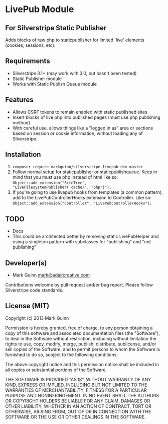 LivePub Module
==============
For Silverstripe Static Publisher
---------------------------------

Adds blocks of raw php to staticpublisher for limited 'live' elements (cookies, sessions, etc).


Requirements
------------
- Silverstripe 3.1+ (may work with 3.0, but hasn't been tested)
- Static Publisher module
- Works with Static Publish Queue module


Features
--------
- Allows CSRF tokens to remain enabled with static published sites
- Insert blocks of live php into published pages (must use php publishing method)
- With careful use, allows things like a "logged in as" area or sections based
  on session or cookie information, without loading any of Silverstripe.

Installation
------------
1. `composer require markguinn/silverstripe-livepub dev-master`
2. Follow normal setup for staticpublisher or staticpublishqueue. Keep in mind
   that you must use php instead of html like so: `Object::add_extension("SiteTree", "LiveFilesystemPublisher('cache/', 'php')");`
3. If you're going to use livepub hooks from templates (a common pattern), add to the LivePubControllerHooks
   extension to Controller. Like so: `Object::add_extension("Controller", "LivePubControllerHooks");`


TODO
----
- Docs
- This could be architected better by removing static LivePubHelper and using
  a singleton pattern with subclasses for "publishing" and "not publishing"


Developer(s)
------------
- Mark Guinn <mark@adaircreative.com>

Contributions welcome by pull request and/or bug report.
Please follow Silverstripe code standards.


License (MIT)
-------------
Copyright (c) 2013 Mark Guinn

Permission is hereby granted, free of charge, to any person obtaining a copy of
this software and associated documentation files (the "Software"), to deal in
the Software without restriction, including without limitation the rights to use,
copy, modify, merge, publish, distribute, sublicense, and/or sell copies of the
Software, and to permit persons to whom the Software is furnished to do so, subject
to the following conditions:

The above copyright notice and this permission notice shall be included in all copies
or substantial portions of the Software.

THE SOFTWARE IS PROVIDED "AS IS", WITHOUT WARRANTY OF ANY KIND, EXPRESS OR IMPLIED,
INCLUDING BUT NOT LIMITED TO THE WARRANTIES OF MERCHANTABILITY, FITNESS FOR A PARTICULAR
PURPOSE AND NONINFRINGEMENT. IN NO EVENT SHALL THE AUTHORS OR COPYRIGHT HOLDERS BE LIABLE
FOR ANY CLAIM, DAMAGES OR OTHER LIABILITY, WHETHER IN AN ACTION OF CONTRACT, TORT OR
OTHERWISE, ARISING FROM, OUT OF OR IN CONNECTION WITH THE SOFTWARE OR THE USE OR OTHER
DEALINGS IN THE SOFTWARE.